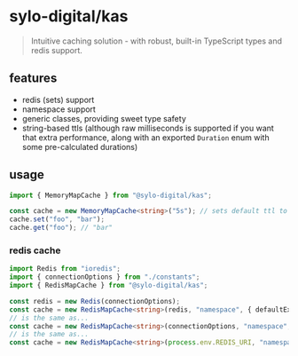 # sylo-digital/kas

> Intuitive caching solution - with robust, built-in TypeScript types and redis support.

## features

- redis (sets) support
- namespace support
- generic classes, providing sweet type safety
- string-based ttls (although raw milliseconds is supported if you want that extra performance, along with an exported `Duration` enum with some pre-calculated durations)

## usage

```ts
import { MemoryMapCache } from "@sylo-digital/kas";

const cache = new MemoryMapCache<string>("5s"); // sets default ttl to 5 seconds
cache.set("foo", "bar");
cache.get("foo"); // "bar"
```

### redis cache

```ts
import Redis from "ioredis";
import { connectionOptions } from "./constants";
import { RedisMapCache } from "@sylo-digital/kas";

const redis = new Redis(connectionOptions);
const cache = new RedisMapCache<string>(redis, "namespace", { defaultExpiry: "5s" });
// is the same as...
const cache = new RedisMapCache<string>(connectionOptions, "namespace", "5s");
// is the same as...
const cache = new RedisMapCache<string>(process.env.REDIS_URI, "namespace", 5000);
```
